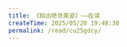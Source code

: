```yaml
---
title: 《拍出绝世美姿》——在读
createTime: 2025/05/20 19:48:30
permalink: /read/cu25gdcy/
---
```


<LinkCard title="《拍出绝世美姿 摄影师与模特的完美摆姿技巧解密》" href="https://openzlib.link/book/32536552/294c8b/%E6%8B%8D%E5%87%BA%E7%BB%9D%E4%B8%96%E7%BE%8E%E5%A7%BF-%E6%91%84%E5%BD%B1%E5%B8%88%E4%B8%8E%E6%A8%A1%E7%89%B9%E7%9A%84%E5%AE%8C%E7%BE%8E%E6%91%86%E5%A7%BF%E6%8A%80%E5%B7%A7%E8%A7%A3%E5%AF%86.html"/>

